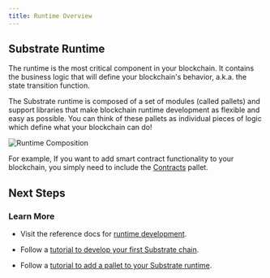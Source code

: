 ```yaml
---
title: Runtime Overview
---
```


## Substrate Runtime

The runtime is the most critical component in your blockchain. 
It contains the business logic that will define your blockchain's behavior,
a.k.a. the state transition function.

The Substrate runtime is composed of a set of modules (called pallets) and 
support libraries that make blockchain runtime development as flexible and 
easy as possible. 
You can think of these pallets as individual pieces of logic which define what 
your blockchain can do!

![Runtime Composition](assets/runtime.png)

For example,
If you want to add smart contract functionality to your blockchain, you simply need to include the
[Contracts](https://substrate.dev/rustdocs/master/pallet_contracts/index.html) pallet.

## Next Steps

### Learn More

- Visit the reference docs for [runtime development](../../development/module/).

- Follow a [tutorial to develop your first Substrate 
chain](../../tutorials/creating-your-first-substrate-chain).

- Follow a [tutorial to add a pallet to your Substrate
runtime](../../tutorials/adding-a-module-to-your-runtime).
